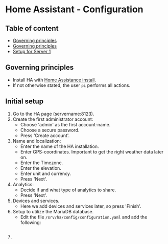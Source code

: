 # Home Assistant - Configuration

## Table of content

- [Governing principles](https://github.com/slittorin/home-assistant-setup#conceptual-design)
- [Governing principles](https://github.com/slittorin/home-assistant-setup#governing-principles)
- [Setup for Server 1](https://github.com/slittorin/home-assistant-setup#setup-for-server-1)

## Governing principles

- Install HA with [Home Assistance install](https://github.com/slittorin/home-assistant-install/).
- If not otherwise stated, the user `pi` performs all actions.

## Initial setup

1. Go to the HA page (servername:8123).
2. Create the first administrator account:
   - Choose 'admin' as the first account-name.
   - Choose a secure password.
   - Press 'Create account'.
3. Name and localization:
   - Enter the name of the HA installation.
   - Enter GPS-coordinates. Important to get the right weather data later on.
   - Enter the Timezone.
   - Enter the elevation.
   - Enter unit and currency.
   - Press 'Next'.
4. Analytics:
   - Decide if and what type of analytics to share.
   - Press 'Next'.
5. Devices and services.
   - Here we add devices and services later, so press 'Finish'.
6. Setup to utilize the MariaDB database.
   - Edit the file `/srv/ha/config/configuration.yaml` and add the following:
```

```
7. 
